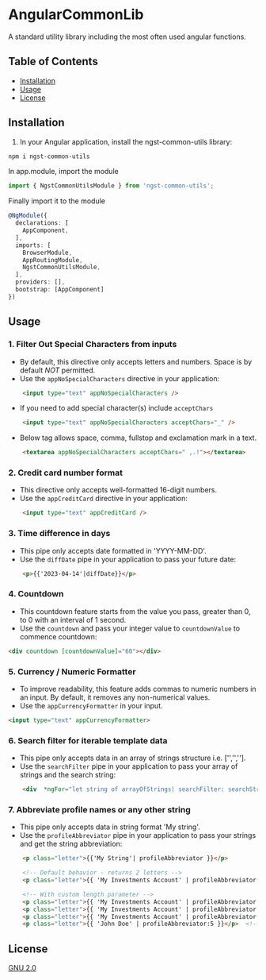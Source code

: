 # AngularCommonLib
A standard utility library including the most often used angular functions.

## Table of Contents

- [Installation](#Installation)
- [Usage](#Usage)
- [License](#License)


## Installation
1. In your Angular application, install the ngst-common-utils library:

```perl
npm i ngst-common-utils
```

In app.module, import the module
```typescript
import { NgstCommonUtilsModule } from 'ngst-common-utils';
```
Finally import it to the module
```typescript
@NgModule({
  declarations: [
    AppComponent,
  ],
  imports: [
    BrowserModule,
    AppRoutingModule,
    NgstCommonUtilsModule,
  ],
  providers: [],
  bootstrap: [AppComponent]
})
```

## Usage

### 1. Filter Out Special Characters from inputs
- By default, this directive only accepts letters and numbers. Space is by default *NOT* permitted.
- Use the `appNoSpecialCharacters` directive in your application:

```html
    <input type="text" appNoSpecialCharacters />
```

- If you need to add special character(s) include `acceptChars` 
```html
    <input type="text" appNoSpecialCharacters acceptChars="_" />
```

- Below tag allows space, comma, fullstop and exclamation mark in a text.
```html
    <textarea appNoSpecialCharacters acceptChars=" ,.!"></textarea>
```

### 2. Credit card number format
- This directive only accepts well-formatted 16-digit numbers.
- Use the `appCreditCard` directive in your application:

```html
    <input type="text" appCreditCard />
```
### 3. Time difference in days
- This pipe only accepts date formatted in 'YYYY-MM-DD'.
- Use the `diffDate` pipe in your application to pass your future date:
```html
    <p>{{'2023-04-14'|diffDate}}</p>
```

### 4. Countdown
- This countdown feature starts from the value you pass, greater than 0, to 0 with an interval of 1 second.
- Use the `countdown` and pass your integer value to `countdownValue` to commence countdown:
  
```html
<div countdown [countdownValue]="60"></div>
```

### 5. Currency / Numeric Formatter
- To improve readability, this feature adds commas to numeric numbers in an input. By default, it removes any non-numerical values.
- Use the `appCurrencyFormatter` in your input.
  
```html
<input type="text" appCurrencyFormatter>
```

### 6. Search filter for iterable template data
- This pipe only accepts data in an array of strings structure i.e. ['','',''].
- Use the `searchFilter` pipe in your application to pass your array of strings and the search string:
```html
    <div  *ngFor="let string of arrayOfStrings| searchFilter: searchString"></div>
```

### 7. Abbreviate profile names or any other string
- This pipe only accepts data in string format 'My string'.
- Use the `profileAbbreviator` pipe in your application to pass your strings and get the string abbreviation:
```html
    <p class="letter">{{'My String'| profileAbbreviator }}</p>

    <!-- Default behavior - returns 2 letters -->
    <p class="letter">{{ 'My Investments Account' | profileAbbreviator }}  <!-- Returns: "MI" --></p>

    <!-- With custom length parameter -->
    <p class="letter">{{ 'My Investments Account' | profileAbbreviator:3 }}</p>  <!-- Returns: "MIA" -->
    <p class="letter">{{ 'My Investments Account' | profileAbbreviator:1 }}</p>  <!-- Returns: "M" -->
    <p class="letter">{{ 'My Investments Account' | profileAbbreviator:1 }}</p>  <!-- Returns: "M" -->
    <p class="letter">{{ 'John Doe' | profileAbbreviator:5 }}</p>  <!-- Returns: "JD" (only 2 letters available) -->
```

## License

[GNU 2.0](https://www.gnu.org/licenses/old-licenses/gpl-2.0.html)

